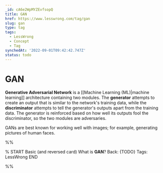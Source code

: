 ```yaml
---
_id: cA6e2WpMYZEvfsopQ
title: GAN
href: https://www.lesswrong.com/tag/gan
slug: gan
type: tag
tags:
  - LessWrong
  - Concept
  - Tag
synchedAt: '2022-09-01T09:42:42.747Z'
status: todo
---
```


# GAN

**Generative Adversarial Network** is a [[Machine Learning  (ML)|machine learning]] architecture containing two modules. The **generator** attempts to create an output that is similar to the network's training data, while the **discriminator** attempts to tell the generator's outputs apart from the training data. The generator is reinforced based on how well its outputs fool the discriminator, so the two modules are adversaries.

GANs are best known for working well with images; for example, generating pictures of human faces.


%%

% START
Basic (and reversed card)
What is **GAN**?
Back: {TODO}
Tags: LessWrong
END

%%
	
